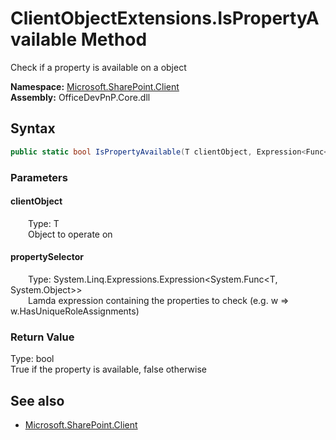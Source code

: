 # ClientObjectExtensions.IsPropertyAvailable Method  
Check if a property is available on a object  

**Namespace:** [Microsoft.SharePoint.Client](Microsoft.SharePoint.Client.md)  
**Assembly:** OfficeDevPnP.Core.dll  
## Syntax
```C#
public static bool IsPropertyAvailable(T clientObject, Expression<Func<T, Object>> propertySelector)
```
### Parameters
#### clientObject  
&emsp;&emsp;Type: T  
&emsp;&emsp;Object to operate on  

#### propertySelector  
&emsp;&emsp;Type: System.Linq.Expressions.Expression<System.Func<T, System.Object>>  
&emsp;&emsp;Lamda expression containing the properties to check (e.g. w => w.HasUniqueRoleAssignments)  

### Return Value
Type: bool  
True if the property is available, false otherwise

## See also
- [Microsoft.SharePoint.Client](Microsoft.SharePoint.Client.md)
